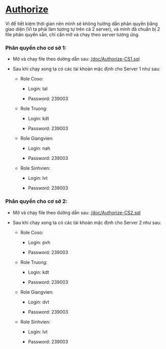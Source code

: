 # [Authorize](#authorize)

Vì để tiết kiệm thời gian nên mình sẽ không hướng dẫn phân quyền bằng giao diện (Vì ta phải làm tương tự trên cả 2 server), và mình đã chuẩn bị 2 file phân quyền sẵn, chỉ cần mở và chạy theo server tương ứng.

### Phân quyền cho cơ sở 1:

- Mở và chạy file theo dường dẫn sau: [/doc/Authorize-CS1.sql](./Authorize-CS1.sql)

- Sau khi chạy xong ta có các tài khoản mặc định cho Server 1 như sau:
    
    - Role Coso: 

        - Login: tal

        - Password: 239003

    - Role Truong: 

        - Login: kdt

        - Password: 239003

    - Role Giangvien: 

        - Login: nah

        - Password: 239003

    - Role Sinhvien: 

        - Login: lvt

        - Password: 239003

### Phân quyền cho cơ sở 2:

- Mở và chạy file theo dường dẫn sau: [/doc/Authorize-CS2.sql](./Authorize-CS2.sql)

- Sau khi chạy xong ta có các tài khoản mặc định cho Server 2 như sau:
    
    - Role Coso: 

        - Login: pvh

        - Password: 239003

    - Role Truong: 

        - Login: kdt

        - Password: 239003

    - Role Giangvien: 

        - Login: dvt

        - Password: 239003

    - Role Sinhvien: 

        - Login: lvt

        - Password: 239003